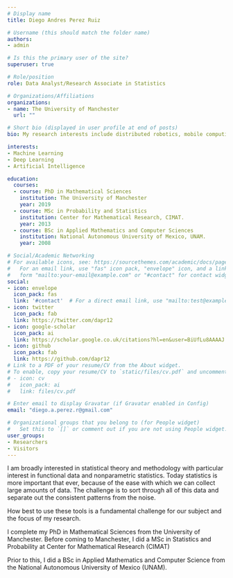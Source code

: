 ```yaml
---
# Display name
title: Diego Andres Perez Ruiz

# Username (this should match the folder name)
authors:
- admin

# Is this the primary user of the site?
superuser: true

# Role/position
role: Data Analyst/Research Associate in Statistics 

# Organizations/Affiliations
organizations:
- name: The University of Manchester
  url: ""

# Short bio (displayed in user profile at end of posts)
bio: My research interests include distributed robotics, mobile computing and programmable matter.

interests:
- Machine Learning
- Deep Learning
- Artificial Intelligence

education:
  courses:
  - course: PhD in Mathematical Sciences
    institution: The University of Manchester
    year: 2019
  - course: MSc in Probability and Statistics
    institution: Center for Mathematical Research, CIMAT.
    year: 2013
  - course: BSc in Applied Mathematics and Computer Sciences
    institution: National Autonomous University of Mexico, UNAM. 
    year: 2008

# Social/Academic Networking
# For available icons, see: https://sourcethemes.com/academic/docs/page-builder/#icons
#   For an email link, use "fas" icon pack, "envelope" icon, and a link in the
#   form "mailto:your-email@example.com" or "#contact" for contact widget.
social:
- icon: envelope
  icon_pack: fas
  link: '#contact'  # For a direct email link, use "mailto:test@example.org".
- icon: twitter
  icon_pack: fab
  link: https://twitter.com/dapr12
- icon: google-scholar
  icon_pack: ai
  link: https://scholar.google.co.uk/citations?hl=en&user=BiUfLu8AAAAJ
- icon: github
  icon_pack: fab
  link: https://github.com/dapr12
# Link to a PDF of your resume/CV from the About widget.
# To enable, copy your resume/CV to `static/files/cv.pdf` and uncomment the lines below.
# - icon: cv
#   icon_pack: ai
#   link: files/cv.pdf

# Enter email to display Gravatar (if Gravatar enabled in Config)
email: "diego.a.perez.r@gmail.com"

# Organizational groups that you belong to (for People widget)
#   Set this to `[]` or comment out if you are not using People widget.
user_groups:
- Researchers
- Visitors
---
```


I am broadly interested in statistical theory and methodology with particular interest in functional data and nonparametric statistics. Today statistics is more important that ever, because of the ease with which we can collect large amounts of data. The challenge is to sort through all of this data and separate out the consistent patterns from the noise.

How best to use these tools is a fundamental challenge for our subject and the focus of my research.

I complete my PhD in Mathematical Sciences from the University of Manchester. Before coming to Manchester, I did a MSc in Statistics and Probability at Center for Mathematical Research (CIMAT)

Prior to this, I did a BSc in Applied Mathematics and Computer Science from the National Autonomous University of Mexico (UNAM).
